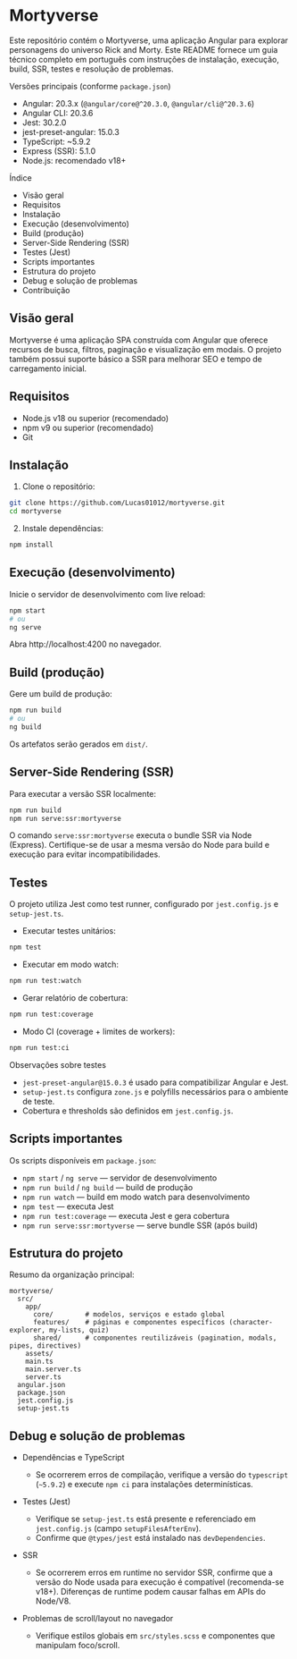 Mortyverse
=========

Este repositório contém o Mortyverse, uma aplicação Angular para explorar personagens do universo Rick and Morty. Este README fornece um guia técnico completo em português com instruções de instalação, execução, build, SSR, testes e resolução de problemas.

Versões principais (conforme `package.json`)
- Angular: 20.3.x (`@angular/core@^20.3.0`, `@angular/cli@^20.3.6`)
- Angular CLI: 20.3.6
- Jest: 30.2.0
- jest-preset-angular: 15.0.3
- TypeScript: ~5.9.2
- Express (SSR): 5.1.0
- Node.js: recomendado v18+

Índice
- Visão geral
- Requisitos
- Instalação
- Execução (desenvolvimento)
- Build (produção)
- Server-Side Rendering (SSR)
- Testes (Jest)
- Scripts importantes
- Estrutura do projeto
- Debug e solução de problemas
- Contribuição

Visão geral
---------

Mortyverse é uma aplicação SPA construída com Angular que oferece recursos de busca, filtros, paginação e visualização em modais. O projeto também possui suporte básico a SSR para melhorar SEO e tempo de carregamento inicial.

Requisitos
----------

- Node.js v18 ou superior (recomendado)
- npm v9 ou superior (recomendado)
- Git

Instalação
---------

1. Clone o repositório:

```bash
git clone https://github.com/Lucas01012/mortyverse.git
cd mortyverse
```

2. Instale dependências:

```bash
npm install
```

Execução (desenvolvimento)
--------------------------

Inicie o servidor de desenvolvimento com live reload:

```bash
npm start
# ou
ng serve
```

Abra http://localhost:4200 no navegador.

Build (produção)
-----------------

Gere um build de produção:

```bash
npm run build
# ou
ng build
```

Os artefatos serão gerados em `dist/`.

Server-Side Rendering (SSR)
--------------------------

Para executar a versão SSR localmente:

```bash
npm run build
npm run serve:ssr:mortyverse
```

O comando `serve:ssr:mortyverse` executa o bundle SSR via Node (Express). Certifique-se de usar a mesma versão do Node para build e execução para evitar incompatibilidades.

Testes
------

O projeto utiliza Jest como test runner, configurado por `jest.config.js` e `setup-jest.ts`.

- Executar testes unitários:

```bash
npm test
```

- Executar em modo watch:

```bash
npm run test:watch
```

- Gerar relatório de cobertura:

```bash
npm run test:coverage
```

- Modo CI (coverage + limites de workers):

```bash
npm run test:ci
```

Observações sobre testes
- `jest-preset-angular@15.0.3` é usado para compatibilizar Angular e Jest.
- `setup-jest.ts` configura `zone.js` e polyfills necessários para o ambiente de teste.
- Cobertura e thresholds são definidos em `jest.config.js`.

Scripts importantes
------------------

Os scripts disponíveis em `package.json`:

- `npm start` / `ng serve` — servidor de desenvolvimento
- `npm run build` / `ng build` — build de produção
- `npm run watch` — build em modo watch para desenvolvimento
- `npm test` — executa Jest
- `npm run test:coverage` — executa Jest e gera cobertura
- `npm run serve:ssr:mortyverse` — serve bundle SSR (após build)

Estrutura do projeto
--------------------

Resumo da organização principal:

```
mortyverse/
  src/
    app/
      core/        # modelos, serviços e estado global
      features/    # páginas e componentes específicos (character-explorer, my-lists, quiz)
      shared/      # componentes reutilizáveis (pagination, modals, pipes, directives)
    assets/
    main.ts
    main.server.ts
    server.ts
  angular.json
  package.json
  jest.config.js
  setup-jest.ts
```

Debug e solução de problemas
---------------------------

- Dependências e TypeScript
  - Se ocorrerem erros de compilação, verifique a versão do `typescript` (`~5.9.2`) e execute `npm ci` para instalações determinísticas.

- Testes (Jest)
  - Verifique se `setup-jest.ts` está presente e referenciado em `jest.config.js` (campo `setupFilesAfterEnv`).
  - Confirme que `@types/jest` está instalado nas `devDependencies`.

- SSR
  - Se ocorrerem erros em runtime no servidor SSR, confirme que a versão do Node usada para execução é compatível (recomenda-se v18+). Diferenças de runtime podem causar falhas em APIs do Node/V8.

- Problemas de scroll/layout no navegador
  - Verifique estilos globais em `src/styles.scss` e componentes que manipulam foco/scroll.